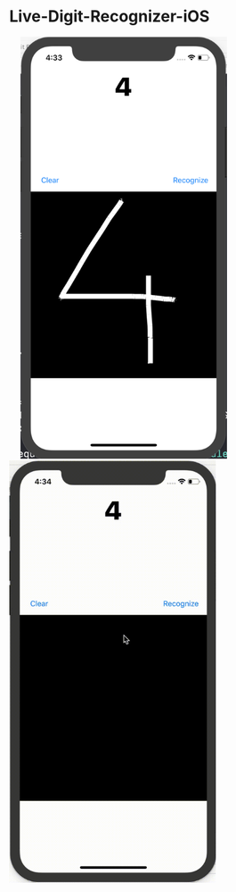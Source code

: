 # Live-Digit-Recognizer-iOS

<img src="result.png" width="371" height="756" style="margin: 0px 20px"><img src="live.gif" width="371" height="756">
